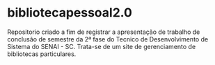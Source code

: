 # bibliotecapessoal2.0
Repositorio criado a fim de registrar a apresentação de trabalho de conclusão de semestre da 2ª fase do Tecnico de Desenvolvimento de Sistema do SENAI - SC. Trata-se de um site de gerenciamento de bibliotecas particulares.
